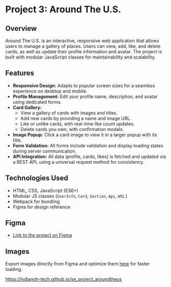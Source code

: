 # Project 3: Around The U.S.

## Overview

Around The U.S. is an interactive, responsive web application that allows users to manage a gallery of places. Users can view, add, like, and delete cards, as well as update their profile information and avatar. The project is built with modular JavaScript classes for maintainability and scalability.

## Features

- **Responsive Design:** Adapts to popular screen sizes for a seamless experience on desktop and mobile.
- **Profile Management:** Edit your profile name, description, and avatar using dedicated forms.
- **Card Gallery:**
  - View a gallery of cards with images and titles.
  - Add new cards by providing a name and image URL.
  - Like or unlike cards, with real-time like count updates.
  - Delete cards you own, with confirmation modals.
- **Image Popup:** Click a card image to view it in a larger popup with its title.
- **Form Validation:** All forms include validation and display loading states during server communication.
- **API Integration:** All data (profile, cards, likes) is fetched and updated via a REST API, using a universal request method for consistency.

## Technologies Used

- HTML, CSS, JavaScript (ES6+)
- Modular JS classes (`UserInfo`, `Card`, `Section`, `Api`, etc.)
- Webpack for bundling
- Figma for design reference

## Figma

- [Link to the project on Figma](https://www.figma.com/file/ii4xxsJ0ghevUOcssTlHZv/Sprint-3%3A-Around-the-US?node-id=0%3A1)

## Images

Export images directly from Figma and optimize them [here](https://tinypng.com/) for faster loading.

https://lydianoh-tech.github.io/se_project_aroundtheus
